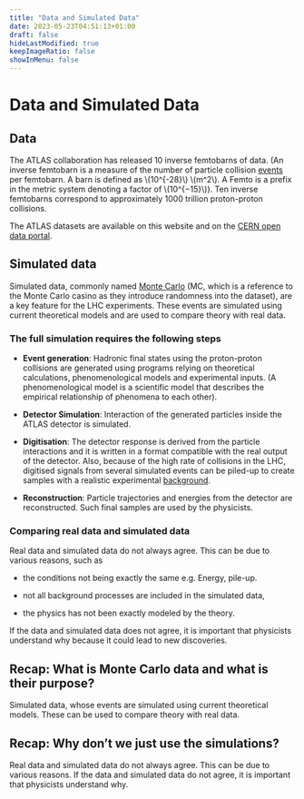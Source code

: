 ```yaml
---
title: "Data and Simulated Data"
date: 2023-05-23T04:51:13+01:00
draft: false
hideLastModified: true
keepImageRatio: false
showInMenu: false
---
```


# Data and Simulated Data

## Data

The ATLAS collaboration has released 10 inverse femtobarns of data. (An inverse femtobarn is a measure of the number of particle collision [events](http://opendata.atlas.cern/release/2020/documentation/atlas/GLOSSARY.html) per femtobarn. A barn is defined as \\(10^{-28}\\) \\(m^2\\). A Femto is a prefix in the metric system denoting a factor of \\(10^{−15}\\)).
Ten inverse femtobarns correspond to approximately 1000 trillion proton-proton collisions.

The ATLAS datasets are available on this website and on the [CERN open data portal](http://opendata.cern.ch/education/ATLAS).

## Simulated data

Simulated data, commonly named [Monte Carlo](http://opendata.atlas.cern/release/2020/documentation/atlas/GLOSSARY.html) (MC, which is a reference to the Monte Carlo casino as they introduce randomness into the dataset), are a key feature for the LHC experiments. These events are simulated using current theoretical models and are used to compare theory with real data.

### The full simulation requires the following steps

* **Event generation**: Hadronic final states using the proton-proton collisions are generated using programs relying on theoretical calculations, phenomenological models and experimental inputs. (A phenomenological model is a scientific model that describes the empirical relationship of phenomena to each other).

* **Detector Simulation**: Interaction of the generated particles inside the ATLAS detector is simulated.

* **Digitisation**: The detector response is derived from the particle interactions and it is written in a format compatible with the real output of the detector. Also, because of the high rate of collisions in the LHC, digitised signals from several simulated events can be piled-up to create samples with a realistic experimental [background](http://opendata.atlas.cern/release/2020/documentation/atlas/GLOSSARY.html). 

* **Reconstruction**: Particle trajectories and energies from the detector are reconstructed. Such final samples are used by the physicists.

### Comparing real data and simulated data

Real data and simulated data do not always agree. This can be due to various reasons, such as

* the conditions not being exactly the same e.g. Energy, pile-up.

* not all background processes are included in the simulated data,

* the physics has not been exactly modeled by the theory.

If the data and simulated data does not agree, it is important that physicists understand why because it could lead to new discoveries.

## Recap: What is Monte Carlo data and what is their purpose?

Simulated data, whose events are simulated using current theoretical models.
These can be used to compare theory with real data.


## Recap: Why don’t we just use the simulations?

Real data and simulated data do not always agree. This can be due to various reasons.  If the data and simulated data do not agree, it is important that physicists understand why.

